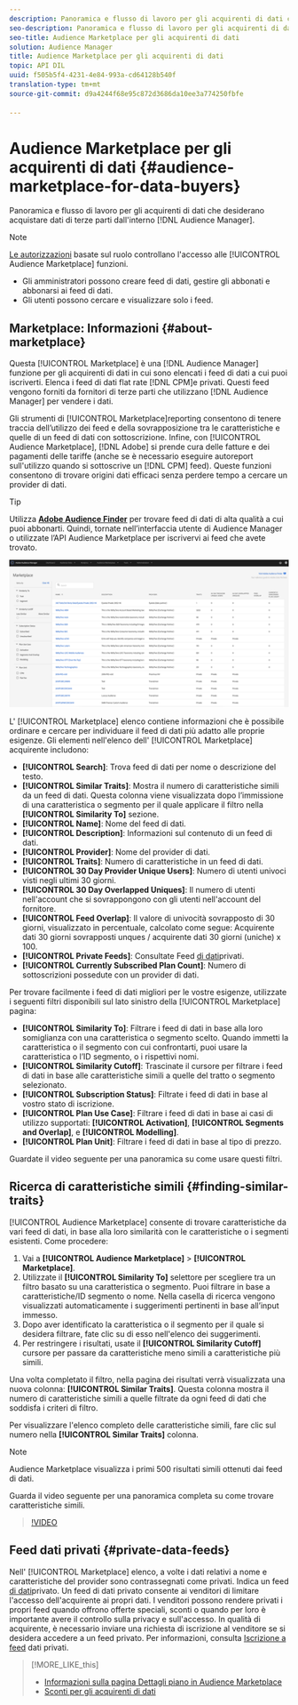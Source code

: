 ```yaml
---
description: Panoramica e flusso di lavoro per gli acquirenti di dati che desiderano acquistare dati di terze parti da Audience Manager
seo-description: Panoramica e flusso di lavoro per gli acquirenti di dati che desiderano acquistare dati di terze parti da Audience Manager
seo-title: Audience Marketplace per gli acquirenti di dati
solution: Audience Manager
title: Audience Marketplace per gli acquirenti di dati
topic: API DIL
uuid: f505b5f4-4231-4e84-993a-cd64128b540f
translation-type: tm+mt
source-git-commit: d9a4244f68e95c872d3686da10ee3a774250fbfe

---
```



# Audience Marketplace per gli acquirenti di dati {#audience-marketplace-for-data-buyers}

Panoramica e flusso di lavoro per gli acquirenti di dati che desiderano acquistare dati di terze parti dall'interno [!DNL Audience Manager].

>[!NOTE]
>[Le autorizzazioni](../../../reporting/reports-dashboard.md) basate sul ruolo controllano l'accesso alle [!UICONTROL Audience Marketplace] funzioni.
>
>* Gli amministratori possono creare feed di dati, gestire gli abbonati e abbonarsi ai feed di dati.
>* Gli utenti possono cercare e visualizzare solo i feed.


## Marketplace: Informazioni {#about-marketplace}

<!-- c_marketplace_about.xml -->

Questa [!UICONTROL Marketplace] è una [!DNL Audience Manager] funzione per gli acquirenti di dati in cui sono elencati i feed di dati a cui puoi iscriverti. Elenca i feed di dati flat rate [!DNL CPM]e privati. Questi feed vengono forniti da fornitori di terze parti che utilizzano [!DNL Audience Manager] per vendere i dati.

Gli strumenti di [!UICONTROL Marketplace]reporting consentono di tenere traccia dell’utilizzo dei feed e della sovrapposizione tra le caratteristiche e quelle di un feed di dati con sottoscrizione. Infine, con [!UICONTROL Audience Marketplace], [!DNL Adobe] si prende cura delle fatture e dei pagamenti delle tariffe (anche se è necessario eseguire autoreport sull'utilizzo quando si sottoscrive un [!DNL CPM] feed). Queste funzioni consentono di trovare origini dati efficaci senza perdere tempo a cercare un provider di dati.

>[!TIP]
>
>Utilizza **[Adobe Audience Finder](https://www.adobe-audience-finder.com/)** per trovare feed di dati di alta qualità a cui puoi abbonarti. Quindi, tornate nell’interfaccia utente di Audience Manager o utilizzate l’API [](https://bank.demdex.com/portal/swagger/index.html#/Audience_Marketplace_Buyer_API) Audience Marketplace per iscrivervi ai feed che avete trovato.

![buyer-marketplace-overview](assets/buyer-marketplace-overview.png)

L' [!UICONTROL Marketplace] elenco contiene informazioni che è possibile ordinare e cercare per individuare il feed di dati più adatto alle proprie esigenze. Gli elementi nell'elenco dell' [!UICONTROL Marketplace] acquirente includono:

* **[!UICONTROL Search]**: Trova feed di dati per nome o descrizione del testo.
* **[!UICONTROL Similar Traits]**: Mostra il numero di caratteristiche simili da un feed di dati. Questa colonna viene visualizzata dopo l’immissione di una caratteristica o segmento per il quale applicare il filtro nella **[!UICONTROL Similarity To]** sezione.
* **[!UICONTROL Name]**: Nome del feed di dati.
* **[!UICONTROL Description]**: Informazioni sul contenuto di un feed di dati.
* **[!UICONTROL Provider]**: Nome del provider di dati.
* **[!UICONTROL Traits]**: Numero di caratteristiche in un feed di dati.
* **[!UICONTROL 30 Day Provider Unique Users]**: Numero di utenti univoci visti negli ultimi 30 giorni.
* **[!UICONTROL 30 Day Overlapped Uniques]**: Il numero di utenti nell'account che si sovrappongono con gli utenti nell'account del fornitore.
* **[!UICONTROL Feed Overlap]**: Il valore di univocità sovrapposto di 30 giorni, visualizzato in percentuale, calcolato come segue: Acquirente dati 30 giorni sovrapposti unques / acquirente dati 30 giorni (uniche) x 100.
* **[!UICONTROL Private Feeds]**: Consultate Feed [di dati](../../../features/audience-marketplace/marketplace-private-feeds.md)privati.
* **[!UICONTROL Currently Subscribed Plan Count]**: Numero di sottoscrizioni possedute con un provider di dati.

Per trovare facilmente i feed di dati migliori per le vostre esigenze, utilizzate i seguenti filtri disponibili sul lato sinistro della [!UICONTROL Marketplace] pagina:

* **[!UICONTROL Similarity To]**: Filtrare i feed di dati in base alla loro somiglianza con una caratteristica o segmento scelto. Quando immetti la caratteristica o il segmento con cui confrontarti, puoi usare la caratteristica o l’ID segmento, o i rispettivi nomi.
* **[!UICONTROL Similarity Cutoff]**: Trascinate il cursore per filtrare i feed di dati in base alle caratteristiche simili a quelle del tratto o segmento selezionato.
* **[!UICONTROL Subscription Status]**: Filtrate i feed di dati in base al vostro stato di iscrizione.
* **[!UICONTROL Plan Use Case]**: Filtrare i feed di dati in base ai casi di utilizzo supportati: **[!UICONTROL Activation]**, **[!UICONTROL Segments and Overlap]**, e **[!UICONTROL Modelling]**.
* **[!UICONTROL Plan Unit]**: Filtrare i feed di dati in base al tipo di prezzo.

Guardate il video seguente per una panoramica su come usare questi filtri.

## Ricerca di caratteristiche simili {#finding-similar-traits}

[!UICONTROL Audience Marketplace] consente di trovare caratteristiche da vari feed di dati, in base alla loro similarità con le caratteristiche o i segmenti esistenti. Come procedere:

1. Vai a **[!UICONTROL Audience Marketplace]** &gt; **[!UICONTROL Marketplace]**.
2. Utilizzate il **[!UICONTROL Similarity To]** selettore per scegliere tra un filtro basato su una caratteristica o segmento. Puoi filtrare in base a caratteristiche/ID segmento o nome. Nella casella di ricerca vengono visualizzati automaticamente i suggerimenti pertinenti in base all’input immesso.
3. Dopo aver identificato la caratteristica o il segmento per il quale si desidera filtrare, fate clic su di esso nell'elenco dei suggerimenti.
4. Per restringere i risultati, usate il **[!UICONTROL Similarity Cutoff]** cursore per passare da caratteristiche meno simili a caratteristiche più simili.

Una volta completato il filtro, nella pagina dei risultati verrà visualizzata una nuova colonna: **[!UICONTROL Similar Traits]**. Questa colonna mostra il numero di caratteristiche simili a quelle filtrate da ogni feed di dati che soddisfa i criteri di filtro.

Per visualizzare l'elenco completo delle caratteristiche simili, fare clic sul numero nella **[!UICONTROL Similar Traits]** colonna.

>[!NOTE]
>
> Audience Marketplace visualizza i primi 500 risultati simili ottenuti dai feed di dati.

Guarda il video seguente per una panoramica completa su come trovare caratteristiche simili.

>[!VIDEO](https://video.tv.adobe.com/v/29370/?captions=ita)


## Feed dati privati {#private-data-feeds}

Nell' [!UICONTROL Marketplace] elenco, a volte i dati relativi a nome e caratteristiche del provider sono contrassegnati come privati. Indica un feed [di dati](../../../features/audience-marketplace/marketplace-private-feeds.md)privato. Un feed di dati privato consente ai venditori di limitare l'accesso dell'acquirente ai propri dati. I venditori possono rendere privati i propri feed quando offrono offerte speciali, sconti o quando per loro è importante avere il controllo sulla privacy e sull'accesso. In qualità di acquirente, è necessario inviare una richiesta di iscrizione al venditore se si desidera accedere a un feed privato. Per informazioni, consulta [Iscrizione a feed](../../../features/audience-marketplace/marketplace-data-buyers/marketplace-manage-subscriptions.md#subscript-private-data-feed) dati privati.

>[!MORE_LIKE_this]
>
>* [Informazioni sulla pagina Dettagli piano in Audience Marketplace](../../../features/audience-marketplace/marketplace-data-buyers/marketplace-manage-subscriptions.md#marketplace-buyer-details)
>* [Sconti per gli acquirenti di dati](../../../features/audience-marketplace/marketplace-data-buyers/marketplace-manage-subscriptions.md#buyer-discount)

